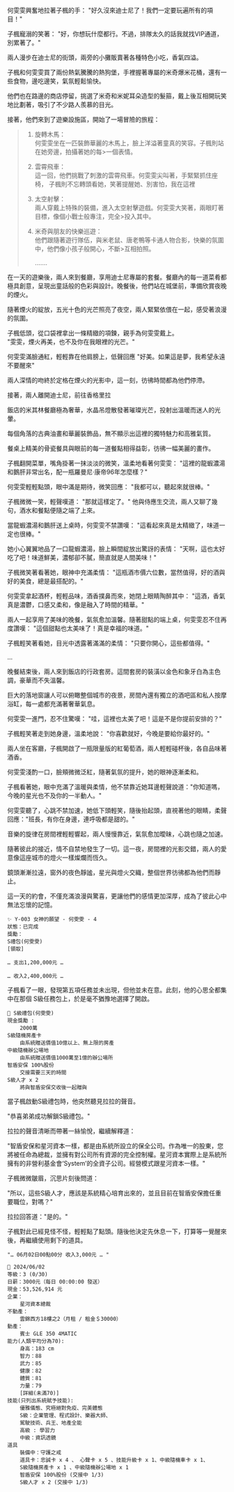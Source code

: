 
何雯雯興奮地拉著子楓的手：
"好久沒來迪士尼了！我們一定要玩遍所有的項目！"

子楓寵溺的笑著：
"好，你想玩什麼都行。不過，排隊太久的話我就找VIP通道，別累著了。"

兩人漫步在迪士尼的街頭，兩旁的小攤販賣著各種特色小吃，香氣四溢。

子楓和何雯雯買了兩份熱氣騰騰的熱狗堡，手裡握著專屬的米奇爆米花桶，還有一些食物，邊吃邊笑，氣氛輕鬆愉快。

他們也在路邊的商店停留，挑選了米奇和米妮耳朵造型的髮箍，戴上後互相開玩笑地比劃著，吸引了不少路人羨慕的目光。

接著，他們來到了遊樂設施區，開始了一場冒險的旅程：

> 1. 旋轉木馬：  
>	何雯雯坐在一匹裝飾華麗的木馬上，臉上洋溢著童真的笑容。子楓則站在她旁邊，拍攝著她的每>一個表情。
>
> 2. 雲霄飛車：  
>	這一回，他們挑戰了刺激的雲霄飛車。何雯雯尖叫著，手緊緊抓住座椅，
>	子楓則不忘轉頭看她，笑著提醒她、別害怕，我在這裡
>
> 3. 太空射擊：  
>	兩人穿戴上特殊的裝備，進入太空射擊遊戲。何雯雯大笑著，兩眼盯著目標，像個小戰士般專注，完全>投入其中。
>
>4. 米奇與朋友的快樂巡遊：  
>	他們跟隨著遊行隊伍，與米老鼠、唐老鴨等卡通人物合影，快樂的氛圍中，他們像小孩子般開心，不斷>互相拍照。
>
> 		.......

在一天的遊樂後，兩人來到餐廳，享用迪士尼專屬的套餐。餐廳內的每一道菜肴都極具創意，呈現出童話般的色彩與設計。晚餐後，他們站在城堡前，準備欣賞夜晚的煙火。

隨著煙火的綻放，五光十色的光芒照亮了夜空，兩人緊緊依偎在一起，感受著浪漫的氛圍。

子楓低頭，從口袋裡拿出一條精緻的項鍊，親手為何雯雯戴上。  
"雯雯，煙火再美，也不及你在我眼裡的光芒。"

何雯雯滿臉通紅，輕輕靠在他肩膀上，低聲回應
"好美。如果這是夢，我希望永遠不要醒來"

兩人深情的吻終於定格在煙火的光影中，這一刻，彷彿時間都為他們停滯。

接著，兩人離開迪士尼，前往香格里拉

飯店的米其林餐廳極為奢華，水晶吊燈散發著璀璨光芒，投射出溫暖而迷人的光暈。

每個角落的古典油畫和華麗裝飾品，無不顯示出這裡的獨特魅力和高雅氣質。

餐桌上精美的骨瓷餐具與眼前的每一道餐點相得益彰，彷彿一幅美麗的畫作。

子楓翻開菜單，嘴角掛著一抹淡淡的微笑，溫柔地看著何雯雯：
"這裡的龍蝦濃湯和鵝肝非常出名，配一瓶羅曼尼·康帝96年怎麼樣？"

何雯雯輕輕點頭，眼中滿是期待，微笑回應：
"我都可以，聽起來就很棒。"

子楓微微一笑，輕聲嘆道：
"那就這樣定了。"
他與侍應生交流，兩人又聊了幾句，酒水和餐點便隨之端了上來。

當龍蝦濃湯和鵝肝送上桌時，何雯雯不禁讚嘆：
"這看起來真是太精緻了，味道一定也很棒。"

她小心翼翼地品了一口龍蝦濃湯，臉上瞬間綻放出驚訝的表情：
"天啊，這也太好吃了吧！味道鮮美，濃郁卻不膩，簡直就是人間美味！"

子楓微笑著看著她，眼神中充滿柔情：
"這瓶酒市價六位數，當然值得，好的酒與好的美食，總是最搭配的。"

何雯雯拿起酒杯，輕輕品味，酒香撲鼻而來，她閉上眼睛陶醉其中：
"這酒，香氣真是濃鬱，口感又柔和，像是融入了時間的精華。"

兩人一起享用了美味的晚餐，氣氛愈加溫馨。隨著甜點的端上桌，何雯雯忍不住再度讚嘆：
"這個甜點也太美味了！真是幸福的味道。"

子楓輕笑著看她，目光中透露著滿滿的柔情：
"只要你開心，這些都值得。"

...

晚餐結束後，兩人來到飯店的行政套房。這間套房的裝潢以金色和象牙白為主色調，豪華而不失溫馨。

巨大的落地窗讓人可以俯瞰整個城市的夜景，房間內還有獨立的酒吧區和私人按摩浴缸，每一處都充滿著奢華氣息。

何雯雯一進門，忍不住驚嘆：
"哇，這裡也太美了吧！這是不是你提前安排的？"

子楓輕笑著走到她身邊，溫柔地說：
"你喜歡就好，今晚是要給你最好的。"

兩人坐在客廳，子楓開啟了一瓶限量版的紅葡萄酒，兩人輕輕碰杯後，各自品味著酒香。

何雯雯淺酌一口，臉頰微微泛紅，隨著氣氛的提升，她的眼神逐漸柔和。

子楓看著她，眼中充滿了溫暖與柔情，他不禁靠近她耳邊輕聲說道："你知道嗎，今晚的星光也不及你的一半動人。"

何雯雯聽了，心跳不禁加速，她低下頭輕笑，隨後抬起頭，直視著他的眼睛，柔聲回應："班長，有你在身邊，連呼吸都是甜的。"

音樂的旋律在房間裡輕輕響起，兩人慢慢靠近，氣氛愈加曖昧，心跳也隨之加速。

隨著彼此的接近，情不自禁地發生了一切。這一夜，房間裡的光影交錯，兩人的愛意像這座城市的燈火一樣燦爛而恆久。

鏡頭漸漸拉遠，窗外的夜色靜謐，星光與燈火交織，整個世界彷彿都為他們而靜止。

這一天的約會，不僅充滿浪漫與驚喜，更讓他們的感情更加深厚，成為了彼此心中無法忘懷的記憶。



```
✨ Y-003 女神的願望 - 何雯雯 - 4
狀態：已完成
獎勵：
S禮包(何雯雯)
[領取]
```

`… 支出1,200,000元 …`

`… 收入2,400,000元 …`

子楓看了一眼，發現第五項任務並未出現，但他並未在意。此刻，他的心思全都集中在那個 S級任務包上，於是毫不猶豫地選擇了開啟。

```
🎁 S級禮包(何雯雯)
現金獎勵 : 
    2000萬
S級隨機房產卡		
    由系統贈送價值10億以上、無上限的房產
中級隨機辦公場地		
    由系統贈送價值1000萬至1億的辦公場所
智盾安保 100%股份		
    交接需要三天的時間
S級人才 x 2		
    將與智盾安保交收後一起贈與
```

當子楓啟動S級禮包時，他突然聽見拉拉的聲音。

"恭喜弟弟成功解鎖S級禮包。"

拉拉的聲音清晰而帶著一絲愉悅，繼續解釋道：

"智盾安保和星河資本一樣，都是由系統所設立的保全公司。作為唯一的股東，您將被任命為總裁，並擁有對公司所有資源的完全控制權。星河資本實際上是系統所擁有的非營利基金會‘System’的全資子公司。經營模式跟星河資本一樣。"

子楓微微皺眉，沉思片刻後問道：

"所以，這些S級人才，應該是系統精心培育出來的，並且目前在智盾安保擔任重要職位，對嗎？"

拉拉回答道："是的。"

子楓對此已經見怪不怪，輕輕點了點頭。隨後他決定先休息一下，打算等一覺醒來後，再繼續使用剩下的道具。


`"… 06月02日00點00分 收入3,000元 … "`
```
📰 2024/06/02
等級：3 (0/30)
日薪：3000元（每日 00:00:00 發送）
現金：53,526,914 元
企業：
    星河資本總裁
不動產：
    雲錦西方18樓之2（月租 / 租金＄30000）
動產：
    賓士 GLE 350 4MATIC
能力(人類平均分為70):
    身高：183 cm
    智力：88
    武力：85
    健康：82
    體質：81
    力量：79
    [詳細(未滿70)]
技能(只列出系統賦予技能):
    優雅儀態、究極絕對免疫、完美體態
    S級：企業管理、程式設計、樂器大師、
    駕駛技術、兵王、地產全能
    高級 : 學習力
    中級：資訊透鏡
道具
    裝備中：守護之戒
    道具卡：忠誠卡 x 4 、 心聲卡 x 5 、技能升級卡 x 1、中級隨機車卡 x 1、
    S級隨機房產卡 x 1 、中級隨機辦公場地 x 1
    智盾安保 100%股份 (交接中 1/3)
    S級人才 x 2 (交接中 1/3)
```

